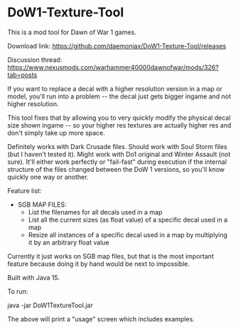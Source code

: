 # DoW1-Texture-Tool
This is a mod tool for Dawn of War 1 games.

Download link: https://github.com/daemonjax/DoW1-Texture-Tool/releases

Discussion thread: https://www.nexusmods.com/warhammer40000dawnofwar/mods/326?tab=posts

If you want to replace a decal with a higher resolution version in a map or model, you'll run into a problem -- the decal just gets bigger ingame and not higher resolution.

This tool fixes that by allowing you to very quickly modify the physical decal size shown ingame -- so your higher res textures are actually higher res and don't simply take up more space.

Definitely works with Dark Crusade files.  Should work with Soul Storm files (but I haven't tested it).  Might work with Do1 original and Winter Assault (not sure).  It'll either work perfectly or "fail-fast" during execution if the internal structure of the files changed between the DoW 1 versions, so you'll know quickly one way or another.

Feature list:
* SGB MAP FILES:
  * List the filenames for all decals used in a map
  * List all the current sizes (as float value) of a specific decal used in a map
  * Resize all instances of a specific decal used in a map by multiplying it by an arbitrary float value




Currently it just works on SGB map files, but that is the most important feature because doing it by hand would be next to impossible.

Built with Java 15.

To run:

java -jar DoW1TextureTool.jar

The above will print a "usage" screen which includes examples.
